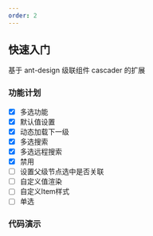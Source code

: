 ```yaml
---
order: 2
---
```


## 快速入门

基于 ant-design 级联组件 cascader 的扩展

### 功能计划

- [x] 多选功能
- [x] 默认值设置
- [x] 动态加载下一级
- [x] 多选搜索
- [x] 多选远程搜索
- [x] 禁用
- [ ] 设置父级节点选中是否关联
- [ ] 自定义值渲染
- [ ] 自定义Item样式
- [ ] 单选

### 代码演示

<code 
  src="./demos/default.tsx" 
  title="基础用法" 
  desc="使用默认值，仅仅传入一个data属性">
</code>

<code 
  src="./demos/defaultValue.tsx" 
  title="默认展开值" 
  desc="通过使用value设置默认值">
</code>

<code src="./demos/disabled.tsx">
</code>

<code src="./demos/asyncData.tsx">
</code>

<code src="./demos/searchLocalData.tsx">
</code>

<code src="./demos/searchRemoteData.tsx">
</code>


